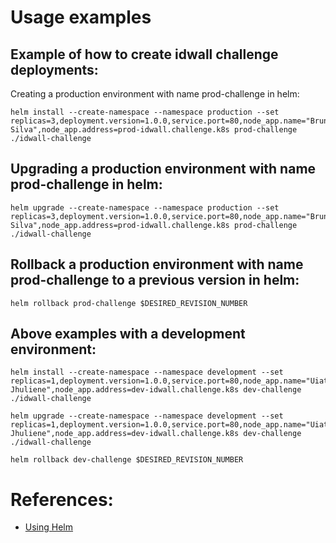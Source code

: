 # Usage examples

## Example of how to create idwall challenge deployments:

Creating a production environment with name prod-challenge in helm:

```
helm install --create-namespace --namespace production --set replicas=3,deployment.version=1.0.0,service.port=80,node_app.name="Bruno Silva",node_app.address=prod-idwall.challenge.k8s prod-challenge ./idwall-challenge
```

## Upgrading a production environment with name prod-challenge in helm:

```
helm upgrade --create-namespace --namespace production --set replicas=3,deployment.version=1.0.0,service.port=80,node_app.name="Bruno Silva",node_app.address=prod-idwall.challenge.k8s prod-challenge ./idwall-challenge
```

## Rollback a production environment with name prod-challenge to a previous version in helm:

```
helm rollback prod-challenge $DESIRED_REVISION_NUMBER
```

## Above examples with a development environment:

```
helm install --create-namespace --namespace development --set replicas=1,deployment.version=1.0.0,service.port=80,node_app.name="Uiatamara Jhuliene",node_app.address=dev-idwall.challenge.k8s dev-challenge ./idwall-challenge

helm upgrade --create-namespace --namespace development --set replicas=1,deployment.version=1.0.0,service.port=80,node_app.name="Uiatamara Jhuliene",node_app.address=dev-idwall.challenge.k8s dev-challenge ./idwall-challenge

helm rollback dev-challenge $DESIRED_REVISION_NUMBER
```

# References:

* [Using Helm](https://helm.sh/docs/intro/using_helm/)